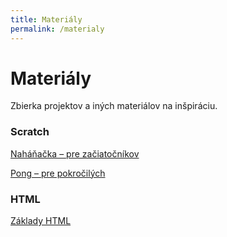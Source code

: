 ```yaml
---
title: Materiály
permalink: /materialy
---
```


<div class="mt-32"></div>

# Materiály

Zbierka projektov a iných materiálov na inšpiráciu.

### Scratch

[Naháňačka – pre začiatočníkov](https://docs.google.com/document/d/1YQSOOQEWbXsx7pRl98ljtWHRBQPrEXM7sof56AoU71Y/edit?usp=sharing)

[Pong – pre pokročilých](https://docs.google.com/document/d/1UPAS64Zjh9D3X8AcxM_AxhaeEgOrMfAL7P7tqbHMvYQ/edit?usp=sharing)

### HTML

[Základy HTML](https://repl.it/@eronisko/SeminarnyDen)
